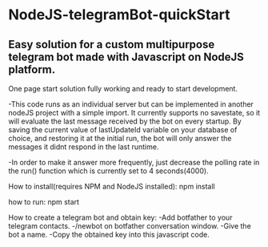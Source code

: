 # NodeJS-telegramBot-quickStart
Easy solution for a custom multipurpose telegram bot made with Javascript on NodeJS platform.
---------------------------------------------------------------------------------------------

One page start solution fully working and ready to start development. 

-This code runs as an individual server but can be implemented in another nodeJS project with a simple import. It currently supports no savestate, so it will evaluate the last message received by the bot on every startup. By saving the current value of lastUpdateId variable on your database of choice, and restoring it at the initial run, the bot will only answer the messages it didnt respond in the last runtime.

-In order to make it answer more frequently, just decrease the polling rate in the run() function which is currently set to 4 seconds(4000).

How to install(requires NPM and NodeJS installed):
  npm install
  
how to run:
  npm start
  
How to create a telegram bot and obtain key:
-Add botfather to your telegram contacts.
-/newbot on botfather conversation window.
-Give the bot a name.
-Copy the obtained key into this javascript code.
